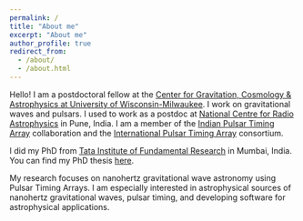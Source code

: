 ```yaml
---
permalink: /
title: "About me"
excerpt: "About me"
author_profile: true
redirect_from: 
  - /about/
  - /about.html
---
```


Hello! 
I am a postdoctoral fellow at the [Center for Gravitation, Cosmology & Astrophysics at University of Wisconsin-Milwaukee](https://cgca.uwm.edu/index.html). 
I work on gravitational waves and pulsars.
I used to work as a postdoc at [National Centre for Radio Astrophysics](http://www.ncra.tifr.res.in/ncra/main) in Pune, India. 
I am a member of the [Indian Pulsar Timing Array](http://inpta.iitr.ac.in/) collaboration and the [International Pulsar Timing Array](http://ipta4gw.org/) consortium.

I did my PhD from [Tata Institute of Fundamental Research](https://main.tifr.res.in/) in Mumbai, India. 
You can find my PhD thesis [here](http://dx.doi.org/10.13140/RG.2.2.28080.64008). 

My research focuses on nanohertz gravitational wave astronomy using Pulsar Timing Arrays. 
I am especially interested in astrophysical sources of nanohertz gravitational waves, pulsar timing, and developing software for astrophysical applications.
